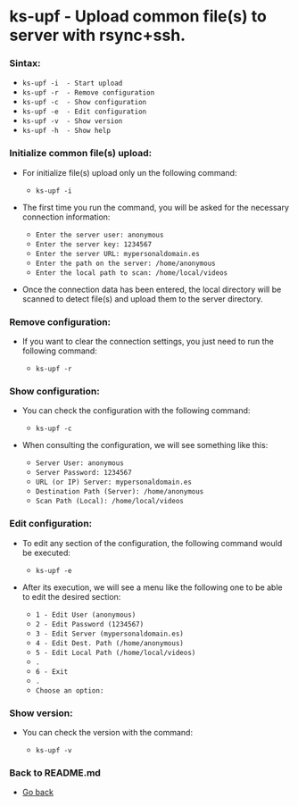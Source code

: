 ks-upf - Upload common file(s) to server with rsync+ssh.
========================================================

### Sintax:

  * `ks-upf -i  - Start upload`
  * `ks-upf -r  - Remove configuration`
  * `ks-upf -c  - Show configuration`
  * `ks-upf -e  - Edit configuration`
  * `ks-upf -v  - Show version`
  * `ks-upf -h  - Show help`

### Initialize common file(s) upload:

  * For initialize file(s) upload only un the following command:
  
    * `ks-upf -i`
    
  * The first time you run the command, you will be asked for the necessary connection information:

    * `Enter the server user: anonymous`
    * `Enter the server key: 1234567`
    * `Enter the server URL: mypersonaldomain.es`
    * `Enter the path on the server: /home/anonymous`
    * `Enter the local path to scan: /home/local/videos`

  * Once the connection data has been entered, the local directory will be scanned to detect file(s) and upload them to the server directory.
    
### Remove configuration:

  * If you want to clear the connection settings, you just need to run the following command:
  
    * `ks-upf -r`
    
### Show configuration:

  * You can check the configuration with the following command:
  
    * `ks-upf -c`
    
  * When consulting the configuration, we will see something like this:

    * `Server User: anonymous`
    * `Server Password: 1234567`
    * `URL (or IP) Server: mypersonaldomain.es`
    * `Destination Path (Server): /home/anonymous`
    * `Scan Path (Local): /home/local/videos`
    
### Edit configuration:

  * To edit any section of the configuration, the following command would be executed:

    * `ks-upf -e`
    
  * After its execution, we will see a menu like the following one to be able to edit the desired section:

    * `1 - Edit User (anonymous)`
    * `2 - Edit Password (1234567)`
    * `3 - Edit Server (mypersonaldomain.es)`
    * `4 - Edit Dest. Path (/home/anonymous)`
    * `5 - Edit Local Path (/home/local/videos)`
    * `.`
    * `6 - Exit`
    * `.`
    * `Choose an option:`
    
### Show version:

  * You can check the version with the command:
   
    * `ks-upf -v`
    
### Back to README.md
    
* [Go back](https://github.com/q3aql/ks-tools/blob/main/README.md)
  